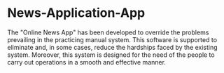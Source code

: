 # News-Application-App
The "Online News App" has been developed to override the problems prevailing in the practicing manual system. This software is supported to eliminate and, in some cases, reduce the hardships faced by the existing system. Moreover, this system is designed for the need of the people to carry out operations in a smooth and effective manner.

